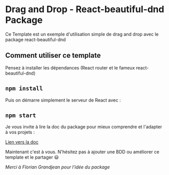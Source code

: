 # Drag and Drop - React-beautiful-dnd Package

Ce Template est un exemple d'utilisation simple de drag and drop avec le package react-beautiful-dnd

## Comment utiliser ce template

Pensez à installer les dépendances
(React router et le fameux react-beautiful-dnd)

## `npm install`

Puis on démarre simplement le serveur de React avec :

## `npm start`

Je vous invite à lire la doc du package pour mieux comprendre et l'adapter à vos projets :

[Lien vers la doc](https://github.com/atlassian/react-beautiful-dnd)

Maintenant c'est à vous. N'hésitez pas à ajouter une BDD ou améliorer ce template et le partager 😃

_Merci à Florian Grandjean pour l'idée du package_
